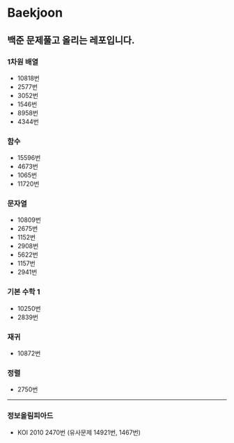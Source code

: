 # Baekjoon
## 백준 문제풀고 올리는 레포입니다.

### 1차원 배열
* 10818번
* 2577번
* 3052번
* 1546번
* 8958번
* 4344번
### 함수
* 15596번
* 4673번
* 1065번
* 11720번
### 문자열
* 10809번
* 2675번
* 1152번
* 2908번
* 5622번
* 1157번
* 2941번
### 기본 수학 1
* 10250번
* 2839번
### 재귀
* 10872번
### 정렬
* 2750번
********************
### 정보올림피아드
* KOI 2010 2470번 (유사문제 14921번, 1467번)

